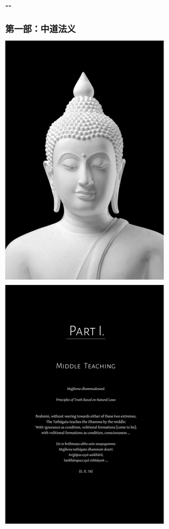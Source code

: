 --
--

# 第一部：中道法义

[![image](./includes/images/illustrations/part-1-buddha-trade.jpg)](https://buddhadhamma.github.io/includes/images/illustrations/part-1-buddha-trade.pdf)

[![image](./includes/images/opening-pages/middle-teaching-p73.jpg)](https://buddhadhamma.github.io/includes/images/opening-pages/middle-teaching-p73.pdf)